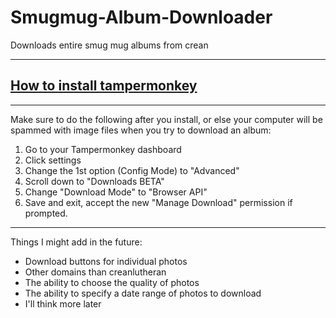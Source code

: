 # Smugmug-Album-Downloader

Downloads entire smug mug albums from crean


___
## [How to install tampermonkey](https://www.youtube.com/watch?v=kjeERqWY04s)
___
Make sure to do the following after you install, or else your computer will be spammed with image files when you try to download an album:

  1) Go to your Tampermonkey dashboard
  2) Click settings
  3) Change the 1st option (Config Mode) to "Advanced"
  4) Scroll down to "Downloads BETA"
  5) Change "Download Mode" to "Browser API"
  6) Save and exit, accept the new "Manage Download" 
     permission if prompted.
___

Things I might add in the future:
 - Download buttons for individual photos
 - Other domains than creanlutheran
 - The ability to choose the quality of photos
 - The ability to specify a date range of photos to download
 - I'll think more later
